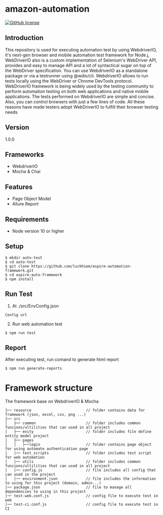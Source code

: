 # amazon-automation
[![GitHub license](https://img.shields.io/badge/license-MIT-blue.svg)](https://github.com/luckhiem/aspire-automation-framework/blob/master/LICENSE)
## Introduction
This repository is used for executing automation test by using WebdriverIO, it's next-gen browser and mobile automation test framework for Node.j, WebDriverIO also is a custom implementation of Selenium's WebDriver API, provides and easy to manage API and a lot of syntactical sugar on top of the WebDriver specification. You can use WebdriverIO as a standalone package or via a testrunner using @wdio/cli. WebdriverIO allows to run tests locally using the WebDriver or Chrome DevTools protocol. WebDriverIO framework is being widely used by the testing community to perform automation testing on both web applications and native mobile applications. The tests performed on WebdriverIO are simple and concise. Also, you can control browsers with just a few lines of code. All these reasons have made testers adopt WebDriverIO to fulfill their browser testing needs

## Version
1.0.0

## Frameworks
- WebdriverIO
- Mocha & Chai

## Features
- Page Object Model
- Allure Report

## Requirements
- Node version 10 or higher

## Setup
```
$ mkdir auto-test
$ cd auto-test
$ git clone https://github.com/luckhiem/aspire-automation-framework.git
$ cd aspire-auto-framework
$ npm install
```

## Run Test
1. At ./src/EnvConfig.json
```
Config url
```
2. Run web automation test
```
$ npm run test
```
## Report
After executing test, run comand to generate html report
```
$ npm run generate-reports
``` 

# Framework structure
The framework base on WebdriverIO & Mocha
```
├── resource                         // folder contains data for framework (json, excel, csv, png ...)        
├── src
│   ├── common                       // folder includes common funcions/ultilities that can used in all project
│   ├── enity                        // folder includes file define entity model project
│   ├── pages
│   │   ├──login                     // folder contains page object for using automate authentication page
│   |── test_scripts                 // folder includes test script for web automation
│   |── utils                        // folder includes common funcions/ultilities that can used in all project
│   |── config.js                    // file includes all config that can used in the project
│   |── environment.json             // file includes the information to using for this project (domain, admin...)
│── package.json                     // file to manage all dependencies to using in this project
│── test-web.conf.js                 // config file to execute test in web
│── test-ci.conf.js                  // config file to execute test in CI
```
